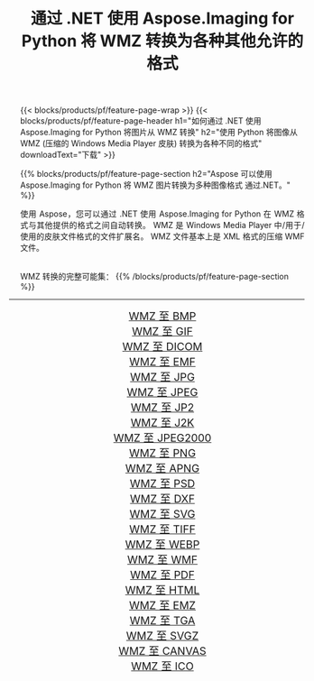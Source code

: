 ﻿---
title: 通过 .NET 使用 Aspose.Imaging for Python 将 WMZ 转换为各种其他允许的格式 
weight: 3920
url: /zh-hans/python-net/conversion/from/wmz/ 
lang: zh-hans
langdirlevel: 2
locales: zh-hans,ja,it,ru,de,es,fr,nl,id,lt,pl,pt,vi,tr,ko,zh-hant,ar,hi,th,sv,cs,uk,he
description: 您可以通过 .NET 使用 Aspose.Imaging for Python 快速将 WMZ(压缩的 Windows Media Player 皮肤) 转换为各种格式。
---

{{< blocks/products/pf/feature-page-wrap >}}
{{< blocks/products/pf/feature-page-header h1="如何通过 .NET 使用 Aspose.Imaging for Python 将图片从 WMZ 转换" h2="使用 Python 将图像从 WMZ (压缩的 Windows Media Player 皮肤) 转换为各种不同的格式" downloadText="下载" >}}


{{% blocks/products/pf/feature-page-section  h2="Aspose 可以使用 Aspose.Imaging for Python 将 WMZ 图片转换为多种图像格式 通过.NET。" %}}
<p align=justify>使用 Aspose，您可以通过 .NET 使用 Aspose.Imaging for Python 在 WMZ 格式与其他提供的格式之间自动转换。 WMZ 是 Windows Media Player 中/用于/使用的皮肤文件格式的文件扩展名。 WMZ 文件基本上是 XML 格式的压缩 WMF 文件。</p>
<br/>
WMZ 转换的完整可能集：
{{% /blocks/products/pf/feature-page-section %}}
<div class="container-fluid productfamilypage bg-gray">
    <div class="convertypes bg-gray agp-content section">
        <div class="container">
		<hr style="margin-left:-20px;"/>
		<div class="row other-converters" style="gap: 10px;font-size: 19px;text-align:center;">
		    <div class='col-md-2 other-converter remove-lp remove-rp'><a href="/imaging/zh-hans/python-net/conversion/wmz-to-bmp/" style="padding:15px;">WMZ 至 BMP</a></div><div class='col-md-2 other-converter remove-lp remove-rp'><a href="/imaging/zh-hans/python-net/conversion/wmz-to-gif/" style="padding:15px;">WMZ 至 GIF</a></div><div class='col-md-2 other-converter remove-lp remove-rp'><a href="/imaging/zh-hans/python-net/conversion/wmz-to-dicom/" style="padding:15px;">WMZ 至 DICOM</a></div><div class='col-md-2 other-converter remove-lp remove-rp'><a href="/imaging/zh-hans/python-net/conversion/wmz-to-emf/" style="padding:15px;">WMZ 至 EMF</a></div><div class='col-md-2 other-converter remove-lp remove-rp'><a href="/imaging/zh-hans/python-net/conversion/wmz-to-jpg/" style="padding:15px;">WMZ 至 JPG</a></div><div class='col-md-2 other-converter remove-lp remove-rp'><a href="/imaging/zh-hans/python-net/conversion/wmz-to-jpeg/" style="padding:15px;">WMZ 至 JPEG</a></div><div class='col-md-2 other-converter remove-lp remove-rp'><a href="/imaging/zh-hans/python-net/conversion/wmz-to-jp2/" style="padding:15px;">WMZ 至 JP2</a></div><div class='col-md-2 other-converter remove-lp remove-rp'><a href="/imaging/zh-hans/python-net/conversion/wmz-to-j2k/" style="padding:15px;">WMZ 至 J2K</a></div><div class='col-md-2 other-converter remove-lp remove-rp'><a href="/imaging/zh-hans/python-net/conversion/wmz-to-jpeg2000/" style="padding:15px;">WMZ 至 JPEG2000</a></div><div class='col-md-2 other-converter remove-lp remove-rp'><a href="/imaging/zh-hans/python-net/conversion/wmz-to-png/" style="padding:15px;">WMZ 至 PNG</a></div><div class='col-md-2 other-converter remove-lp remove-rp'><a href="/imaging/zh-hans/python-net/conversion/wmz-to-apng/" style="padding:15px;">WMZ 至 APNG</a></div><div class='col-md-2 other-converter remove-lp remove-rp'><a href="/imaging/zh-hans/python-net/conversion/wmz-to-psd/" style="padding:15px;">WMZ 至 PSD</a></div><div class='col-md-2 other-converter remove-lp remove-rp'><a href="/imaging/zh-hans/python-net/conversion/wmz-to-dxf/" style="padding:15px;">WMZ 至 DXF</a></div><div class='col-md-2 other-converter remove-lp remove-rp'><a href="/imaging/zh-hans/python-net/conversion/wmz-to-svg/" style="padding:15px;">WMZ 至 SVG</a></div><div class='col-md-2 other-converter remove-lp remove-rp'><a href="/imaging/zh-hans/python-net/conversion/wmz-to-tiff/" style="padding:15px;">WMZ 至 TIFF</a></div><div class='col-md-2 other-converter remove-lp remove-rp'><a href="/imaging/zh-hans/python-net/conversion/wmz-to-webp/" style="padding:15px;">WMZ 至 WEBP</a></div><div class='col-md-2 other-converter remove-lp remove-rp'><a href="/imaging/zh-hans/python-net/conversion/wmz-to-wmf/" style="padding:15px;">WMZ 至 WMF</a></div><div class='col-md-2 other-converter remove-lp remove-rp'><a href="/imaging/zh-hans/python-net/conversion/wmz-to-pdf/" style="padding:15px;">WMZ 至 PDF</a></div><div class='col-md-2 other-converter remove-lp remove-rp'><a href="/imaging/zh-hans/python-net/conversion/wmz-to-html/" style="padding:15px;">WMZ 至 HTML</a></div><div class='col-md-2 other-converter remove-lp remove-rp'><a href="/imaging/zh-hans/python-net/conversion/wmz-to-emz/" style="padding:15px;">WMZ 至 EMZ</a></div><div class='col-md-2 other-converter remove-lp remove-rp'><a href="/imaging/zh-hans/python-net/conversion/wmz-to-tga/" style="padding:15px;">WMZ 至 TGA</a></div><div class='col-md-2 other-converter remove-lp remove-rp'><a href="/imaging/zh-hans/python-net/conversion/wmz-to-svgz/" style="padding:15px;">WMZ 至 SVGZ</a></div><div class='col-md-2 other-converter remove-lp remove-rp'><a href="/imaging/zh-hans/python-net/conversion/wmz-to-canvas/" style="padding:15px;">WMZ 至 CANVAS</a></div><div class='col-md-2 other-converter remove-lp remove-rp'><a href="/imaging/zh-hans/python-net/conversion/wmz-to-ico/" style="padding:15px;">WMZ 至 ICO</a></div>
                </div>
        </div>
    </div>
</div>
<br/>

